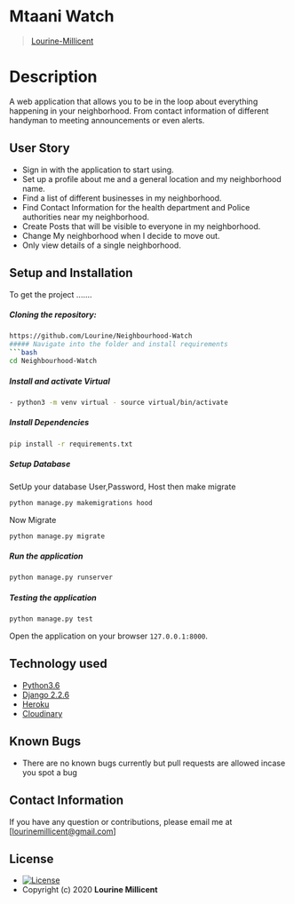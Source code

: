 # Mtaani Watch 

>[Lourine-Millicent](https://github.com/Lourine)  
  
# Description  
A web application that allows you to be in the loop about everything happening in your neighborhood. From contact information of different handyman to meeting announcements or even alerts.
 
## User Story  
  
* Sign in with the application to start using.
* Set up a profile about me and a general location and my neighborhood name.
* Find a list of different businesses in my neighborhood.
* Find Contact Information for the health department and Police authorities near my neighborhood.
* Create Posts that will be visible to everyone in my neighborhood.
* Change My neighborhood when I decide to move out.
* Only view details of a single neighborhood.
  
## Setup and Installation  
To get the project .......  
  
##### Cloning the repository:  
 ```bash 
https://github.com/Lourine/Neighbourhood-Watch
##### Navigate into the folder and install requirements  
 ```bash 
cd Neighbourhood-Watch
```
##### Install and activate Virtual  
 ```bash 
- python3 -m venv virtual - source virtual/bin/activate  
```  
##### Install Dependencies  
 ```bash 
 pip install -r requirements.txt 
```  
 ##### Setup Database  
  SetUp your database User,Password, Host then make migrate  
 ```bash 
python manage.py makemigrations hood
 ``` 
 Now Migrate  
 ```bash 
 python manage.py migrate 
```
##### Run the application  
 ```bash 
 python manage.py runserver 
``` 
##### Testing the application  
 ```bash 
 python manage.py test 
```
Open the application on your browser `127.0.0.1:8000`.  
  
 
## Technology used  
  
* [Python3.6](https://www.python.org/)  
* [Django 2.2.6](https://docs.djangoproject.com/en/2.2/)  
* [Heroku](https://heroku.com)  
* [Cloudinary](https://cloudinary.com/)
  
## Known Bugs  
* There are no known bugs currently but pull requests are allowed incase you spot a bug  
  
## Contact Information   
If you have any question or contributions, please email me at [lourinemillicent@gmail.com]  
  
## License 

* [![License](https://img.shields.io/packagist/l/loopline-systems/closeio-api-wrapper.svg)](https://github.com/Lourine/Neighbourhood-Watch/blob/master/LICENSE)  
* Copyright (c) 2020 **Lourine Millicent**